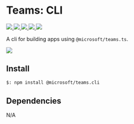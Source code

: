 # Teams: CLI

<p>
    <a href="https://www.npmjs.com/package/@microsoft/teams.cli" target="_blank">
        <img src="https://img.shields.io/npm/v/@microsoft/teams.cli" />
    </a>
    <a href="https://www.npmjs.com/package/@microsoft/teams.cli?activeTab=code" target="_blank">
        <img src="https://img.shields.io/bundlephobia/min/@microsoft/teams.cli" />
    </a>
    <a href="https://www.npmjs.com/package/@microsoft/teams.cli?activeTab=dependencies" target="_blank">
        <img src="https://img.shields.io/librariesio/release/npm/@microsoft/teams.cli" />
    </a>
    <a href="https://www.npmjs.com/package/@microsoft/teams.cli" target="_blank">
        <img src="https://img.shields.io/npm/dw/@microsoft/teams.cli" />
    </a>
    <a href="https://microsoft.github.io/teams-ai" target="_blank">
        <img src="https://img.shields.io/badge/📖 docs-open-blue" />
    </a>
</p>

A cli for building apps using `@microsoft/teams.ts`.

<a href="https://microsoft.github.io/teams-ai" target="_blank">
    <img src="https://img.shields.io/badge/📖 Getting Started-blue?style=for-the-badge" />
</a>

## Install

```bash
$: npm install @microsoft/teams.cli
```

## Dependencies

N/A
